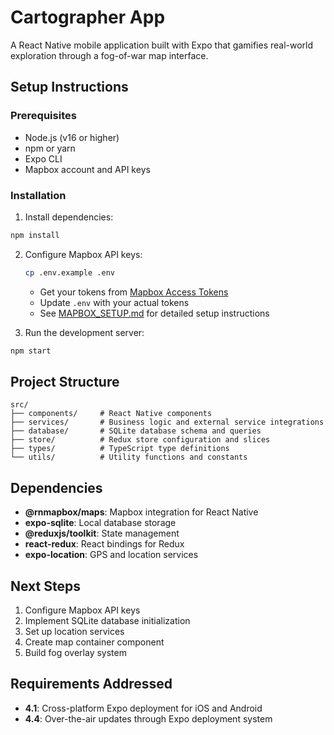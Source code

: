 # Cartographer App

A React Native mobile application built with Expo that gamifies real-world exploration through a fog-of-war map interface.

## Setup Instructions

### Prerequisites
- Node.js (v16 or higher)
- npm or yarn
- Expo CLI
- Mapbox account and API keys

### Installation

1. Install dependencies:
```bash
npm install
```

2. Configure Mapbox API keys:
   ```bash
   cp .env.example .env
   ```
   - Get your tokens from [Mapbox Access Tokens](https://account.mapbox.com/access-tokens/)
   - Update `.env` with your actual tokens
   - See [MAPBOX_SETUP.md](./MAPBOX_SETUP.md) for detailed setup instructions

3. Run the development server:
```bash
npm start
```

## Project Structure

```
src/
├── components/     # React Native components
├── services/       # Business logic and external service integrations
├── database/       # SQLite database schema and queries
├── store/          # Redux store configuration and slices
├── types/          # TypeScript type definitions
└── utils/          # Utility functions and constants
```

## Dependencies

- **@rnmapbox/maps**: Mapbox integration for React Native
- **expo-sqlite**: Local database storage
- **@reduxjs/toolkit**: State management
- **react-redux**: React bindings for Redux
- **expo-location**: GPS and location services

## Next Steps

1. Configure Mapbox API keys
2. Implement SQLite database initialization
3. Set up location services
4. Create map container component
5. Build fog overlay system

## Requirements Addressed

- **4.1**: Cross-platform Expo deployment for iOS and Android
- **4.4**: Over-the-air updates through Expo deployment system